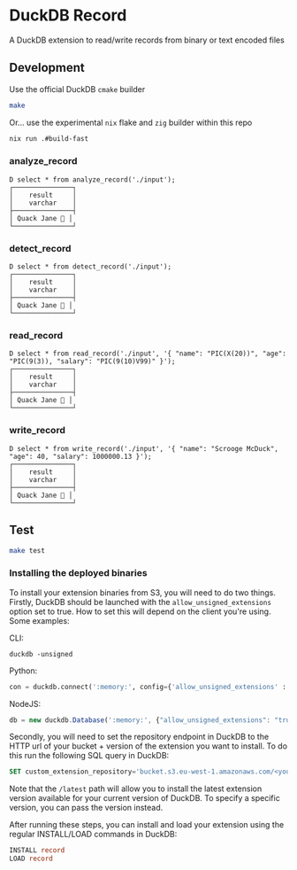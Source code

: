 # DuckDB Record

A DuckDB extension to read/write records from binary or text encoded files

## Development

Use the official DuckDB `cmake` builder

```sh
make
```

Or... use the experimental `nix` flake and `zig` builder within this repo

```sh
nix run .#build-fast
```

### analyze_record

```duckdb
D select * from analyze_record('./input');
┌───────────────┐
│    result     │
│    varchar    │
├───────────────┤
│ Quack Jane 🐥 │
└───────────────┘
```

### detect_record

```duckdb
D select * from detect_record('./input');
┌───────────────┐
│    result     │
│    varchar    │
├───────────────┤
│ Quack Jane 🐥 │
└───────────────┘
```

### read_record

```duckdb
D select * from read_record('./input', '{ "name": "PIC(X(20))", "age": "PIC(9(3)), "salary": "PIC(9(10)V99)" }');
┌───────────────┐
│    result     │
│    varchar    │
├───────────────┤
│ Quack Jane 🐥 │
└───────────────┘
```

### write_record

```duckdb
D select * from write_record('./input', '{ "name": "Scrooge McDuck", "age": 40, "salary": 1000000.13 }');
┌───────────────┐
│    result     │
│    varchar    │
├───────────────┤
│ Quack Jane 🐥 │
└───────────────┘
```

## Test

```sh
make test
```

### Installing the deployed binaries

To install your extension binaries from S3, you will need to do two things. Firstly, DuckDB should be launched with the
`allow_unsigned_extensions` option set to true. How to set this will depend on the client you're using. Some examples:

CLI:
```shell
duckdb -unsigned
```

Python:
```python
con = duckdb.connect(':memory:', config={'allow_unsigned_extensions' : 'true'})
```

NodeJS:
```js
db = new duckdb.Database(':memory:', {"allow_unsigned_extensions": "true"});
```

Secondly, you will need to set the repository endpoint in DuckDB to the HTTP url of your bucket + version of the extension
you want to install. To do this run the following SQL query in DuckDB:
```sql
SET custom_extension_repository='bucket.s3.eu-west-1.amazonaws.com/<your_extension_name>/latest';
```
Note that the `/latest` path will allow you to install the latest extension version available for your current version of
DuckDB. To specify a specific version, you can pass the version instead.

After running these steps, you can install and load your extension using the regular INSTALL/LOAD commands in DuckDB:
```sql
INSTALL record
LOAD record
```
